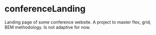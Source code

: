 # conferenceLanding
Landing page of some conference website. A project to master flex, grid, BEM methodology. Is not adaptive for now.
